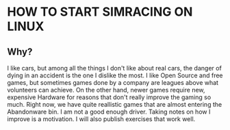 # HOW TO START SIMRACING ON LINUX

## Why?
I like cars, but among all the things I don't like about real cars, the danger of dying in an accident is the one I dislike the most.
I like Open Source and free games, but sometimes games done by a company are leagues above what volunteers can achieve. On the other hand, newer games require new, expensive Hardware for reasons that don't really improve the gaming so much. Right now, we have quite reallistic games that are almost entering the Abandonware bin.
I am not a good enough driver. Taking notes on how I improve is a motivation. I will also publish exercises that work well.
